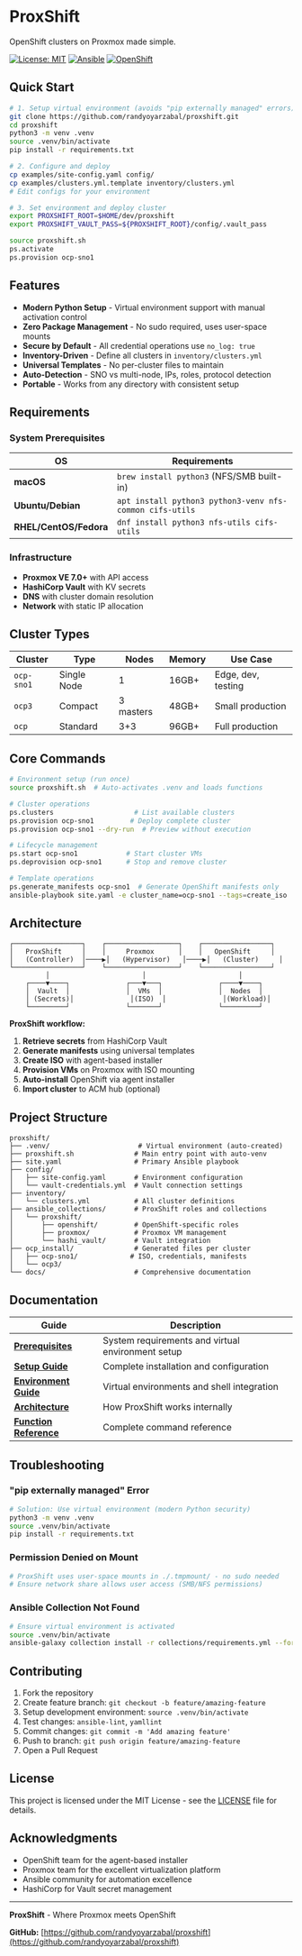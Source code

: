 # ProxShift

OpenShift clusters on Proxmox made simple.

[![License: MIT](https://img.shields.io/badge/License-MIT-yellow.svg)](https://opensource.org/licenses/MIT)
[![Ansible](https://img.shields.io/badge/Ansible-2.15%2B-red)](https://ansible.com)
[![OpenShift](https://img.shields.io/badge/OpenShift-4.16%2B-red)](https://openshift.com)

## Quick Start

```bash
# 1. Setup virtual environment (avoids "pip externally managed" errors)
git clone https://github.com/randyoyarzabal/proxshift.git
cd proxshift
python3 -m venv .venv
source .venv/bin/activate
pip install -r requirements.txt

# 2. Configure and deploy
cp examples/site-config.yaml config/
cp examples/clusters.yml.template inventory/clusters.yml
# Edit configs for your environment

# 3. Set environment and deploy cluster
export PROXSHIFT_ROOT=$HOME/dev/proxshift
export PROXSHIFT_VAULT_PASS=${PROXSHIFT_ROOT}/config/.vault_pass

source proxshift.sh
ps.activate
ps.provision ocp-sno1
```

## Features

- **Modern Python Setup** - Virtual environment support with manual activation control
- **Zero Package Management** - No sudo required, uses user-space mounts
- **Secure by Default** - All credential operations use `no_log: true`
- **Inventory-Driven** - Define all clusters in `inventory/clusters.yml`
- **Universal Templates** - No per-cluster files to maintain
- **Auto-Detection** - SNO vs multi-node, IPs, roles, protocol detection
- **Portable** - Works from any directory with consistent setup

## Requirements

### System Prerequisites

| OS | Requirements |
|----|-------------|
| **macOS** | `brew install python3` (NFS/SMB built-in) |
| **Ubuntu/Debian** | `apt install python3 python3-venv nfs-common cifs-utils` |
| **RHEL/CentOS/Fedora** | `dnf install python3 nfs-utils cifs-utils` |

### Infrastructure

- **Proxmox VE 7.0+** with API access
- **HashiCorp Vault** with KV secrets
- **DNS** with cluster domain resolution
- **Network** with static IP allocation

## Cluster Types

| Cluster | Type | Nodes | Memory | Use Case |
|---------|------|-------|---------|----------|
| `ocp-sno1` | Single Node | 1 | 16GB+ | Edge, dev, testing |
| `ocp3` | Compact | 3 masters | 48GB+ | Small production |
| `ocp` | Standard | 3+3 | 96GB+ | Full production |

## Core Commands

```bash
# Environment setup (run once)
source proxshift.sh  # Auto-activates .venv and loads functions

# Cluster operations
ps.clusters                    # List available clusters
ps.provision ocp-sno1         # Deploy complete cluster
ps.provision ocp-sno1 --dry-run  # Preview without execution

# Lifecycle management
ps.start ocp-sno1            # Start cluster VMs
ps.deprovision ocp-sno1      # Stop and remove cluster

# Template operations
ps.generate_manifests ocp-sno1  # Generate OpenShift manifests only
ansible-playbook site.yaml -e cluster_name=ocp-sno1 --tags=create_iso
```

## Architecture

```
┌─────────────────┐    ┌──────────────────┐    ┌─────────────────┐
│   ProxShift     │    │     Proxmox      │    │   OpenShift     │
│   (Controller)  │────▶│   (Hypervisor)   │────▶│   (Cluster)     │
└─────────────────┘    └──────────────────┘    └─────────────────┘
         │                       │                       │
    ┌────▼────┐              ┌───▼───┐              ┌────▼────┐
    │  Vault  │              │  VMs  │              │  Nodes  │
    │ (Secrets)│              │(ISO)  │              │(Workload)│
    └─────────┘              └───────┘              └─────────┘
```

**ProxShift workflow:**
1. **Retrieve secrets** from HashiCorp Vault
2. **Generate manifests** using universal templates
3. **Create ISO** with agent-based installer
4. **Provision VMs** on Proxmox with ISO mounting
5. **Auto-install** OpenShift via agent installer
6. **Import cluster** to ACM hub (optional)

## Project Structure

```
proxshift/
├── .venv/                      # Virtual environment (auto-created)
├── proxshift.sh               # Main entry point with auto-venv
├── site.yaml                  # Primary Ansible playbook
├── config/
│   ├── site-config.yaml       # Environment configuration
│   └── vault-credentials.yml  # Vault connection settings
├── inventory/
│   └── clusters.yml           # All cluster definitions
├── ansible_collections/       # ProxShift roles and collections
│   └── proxshift/
│       ├── openshift/         # OpenShift-specific roles
│       ├── proxmox/           # Proxmox VM management
│       └── hashi_vault/       # Vault integration
├── ocp_install/               # Generated files per cluster
│   ├── ocp-sno1/             # ISO, credentials, manifests
│   └── ocp3/
└── docs/                      # Comprehensive documentation
```

## Documentation

| Guide | Description |
|-------|-------------|
| **[Prerequisites](docs/PREREQUISITES.md)** | System requirements and virtual environment setup |
| **[Setup Guide](docs/setup.md)** | Complete installation and configuration |
| **[Environment Guide](docs/environment.md)** | Virtual environments and shell integration |
| **[Architecture](docs/architecture.md)** | How ProxShift works internally |
| **[Function Reference](docs/FUNCTION_REFERENCE.md)** | Complete command reference |

## Troubleshooting

### "pip externally managed" Error

```bash
# Solution: Use virtual environment (modern Python security)
python3 -m venv .venv
source .venv/bin/activate
pip install -r requirements.txt
```

### Permission Denied on Mount

```bash
# ProxShift uses user-space mounts in ./.tmpmount/ - no sudo needed
# Ensure network share allows user access (SMB/NFS permissions)
```

### Ansible Collection Not Found

```bash
# Ensure virtual environment is activated
source .venv/bin/activate
ansible-galaxy collection install -r collections/requirements.yml --force
```

## Contributing

1. Fork the repository
2. Create feature branch: `git checkout -b feature/amazing-feature`
3. Setup development environment: `source .venv/bin/activate`
4. Test changes: `ansible-lint`, `yamllint`
5. Commit changes: `git commit -m 'Add amazing feature'`
6. Push to branch: `git push origin feature/amazing-feature`
7. Open a Pull Request

## License

This project is licensed under the MIT License - see the [LICENSE](LICENSE) file for details.

## Acknowledgments

- OpenShift team for the agent-based installer
- Proxmox team for the excellent virtualization platform
- Ansible community for automation excellence
- HashiCorp for Vault secret management

---

**ProxShift** - Where Proxmox meets OpenShift

**GitHub:** [https://github.com/randyoyarzabal/proxshift](https://github.com/randyoyarzabal/proxshift)